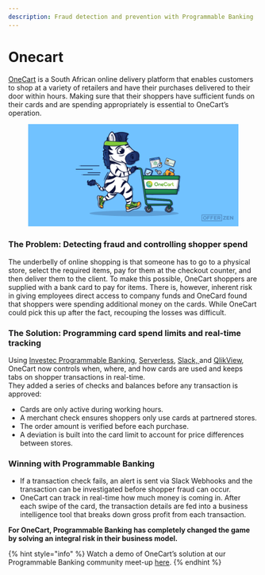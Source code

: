 ```yaml
---
description: Fraud detection and prevention with Programmable Banking
---
```


# Onecart

[OneCart](https://www.onecart.co.za/) is a South African online delivery platform that enables customers to shop at a variety of retailers and have their purchases delivered to their door within hours. Making sure that their shoppers have sufficient funds on their cards and are spending appropriately is essential to OneCart’s operation.

<figure><img src="../../.gitbook/assets/image (7).png" alt=""><figcaption></figcaption></figure>

### The Problem: Detecting fraud and controlling shopper spend

The underbelly of online shopping is that someone has to go to a physical store, select the required items, pay for them at the checkout counter, and then deliver them to the client. To make this possible, OneCart shoppers are supplied with a bank card to pay for items. There is, however, inherent risk in giving employees direct access to company funds and OneCard found that shoppers were spending additional money on the cards. While OneCart could pick this up after the fact, recouping the losses was difficult.&#x20;

### The Solution: Programming card spend limits and real-time tracking&#x20;

Using [Investec Programmable Banking](https://www.investec.com/en\_za/banking/tech-professionals/programmable-banking.html), [Serverless](https://aws.amazon.com/serverless/), [Slack, ](https://api.slack.com/messaging/webhooks)and [QlikView](https://www.qlik.com/us/products/qlikview), OneCart now controls when, where, and how cards are used and keeps tabs on shopper transactions in real-time.\
They added a series of checks and balances before any transaction is approved:&#x20;

* Cards are only active during working hours.
* A merchant check ensures shoppers only use cards at partnered stores.
* The order amount is verified before each purchase.
* A deviation is built into the card limit to account for price differences between stores.

### Winning with Programmable Banking

* If a transaction check fails, an alert is sent via Slack Webhooks and the transaction can be investigated before shopper fraud can occur.
* OneCart can track in real-time how much money is coming in. After each swipe of the card, the transaction details are fed into a business intelligence tool that breaks down gross profit from each transaction.

**For OneCart, Programmable Banking has completely changed the game by solving an integral risk in their business model.**&#x20;

{% hint style="info" %}
Watch a demo of OneCart’s solution at our Programmable Banking community meet-up [here](https://www.offerzen.com/blog/onecart-using-programmable-banking-for-fraud-detection-and-prevention).
{% endhint %}

